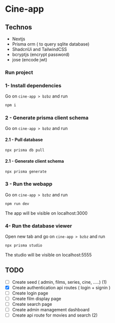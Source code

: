 # Cine-app

## Technos

- Nextjs
- Prisma orm ( to query sqlite database)
- ShadcnUi and TailwindCSS
- bcryptjs (encrypt password)
- jose (encode jwt)

### Run project

### 1- Install dependencies

Go on `cine-app > bzbz` and run 

```bash
npm i
```

### 2 - Generate prisma client schema

Go on `cine-app > bzbz` and run 

#### 2.1 - Pull database

```bash
npx prisma db pull
```

#### 2.1 - Generate client schema

```bash
npx prisma generate
```

### 3 - Run the webapp

Go on `cine-app > bzbz` and run 

```bash
npm run dev
```

The app will be visible on localhost:3000


### 4- Run the database viewer


Open new tab and go on `cine-app > bzbz` and run 

```bash
npx prisma studio
```

The studio will be visible on localhost:5555



## TODO

- [ ] Create seed ( admin, films, series, cine, .....) (1)
- [X] Create authentication api routes ( login + signin )
- [ ] Create login page
- [ ] Create film display page
- [ ] Create search page
- [ ] Create admin management dashboard
- [ ] Create api route for movies and search (2)